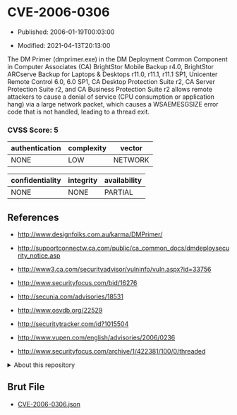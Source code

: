 # CVE-2006-0306

- Published: 2006-01-19T00:03:00

- Modified: 2021-04-13T20:13:00

The DM Primer (dmprimer.exe) in the DM Deployment Common Component in Computer Associates (CA) BrightStor Mobile Backup r4.0, BrightStor ARCserve Backup for Laptops & Desktops r11.0, r11.1, r11.1 SP1, Unicenter Remote Control 6.0, 6.0 SP1, CA Desktop Protection Suite r2, CA Server Protection Suite r2, and CA Business Protection Suite r2 allows remote attackers to cause a denial of service (CPU consumption or application hang) via a large network packet, which causes a WSAEMESGSIZE error code that is not handled, leading to a thread exit.

### CVSS Score: **5**

| authentication | complexity | vector |
| --- | --- | --- |
| NONE | LOW | NETWORK |

| confidentiality | integrity | availability |
| --- | --- | --- |
| NONE | NONE | PARTIAL |

## References

* http://www.designfolks.com.au/karma/DMPrimer/

* http://supportconnectw.ca.com/public/ca_common_docs/dmdeploysecurity_notice.asp

* http://www3.ca.com/securityadvisor/vulninfo/vuln.aspx?id=33756

* http://www.securityfocus.com/bid/16276

* http://secunia.com/advisories/18531

* http://www.osvdb.org/22529

* http://securitytracker.com/id?1015504

* http://www.vupen.com/english/advisories/2006/0236

* http://www.securityfocus.com/archive/1/422381/100/0/threaded

<details>
<summary>About this repository</summary> 

  This repository is part of the project [Live Hack CVE](https://github.com/Live-Hack-CVE). Main website can be found [www.live-hack.org](https://www.live-hack.org) 
  
  Made by [Sn0wAlice](https://github.com/Sn0wAlice) for the people that care about security and need to have a feed of the latest CVEs. Hope you enjoy it, don't forget to star the repo and follow me on [Twitter](https://twitter.com/Sn0wAlice) and [Github](https://github.com/Sn0wAlice). And that is my [personnal website](https://www.alice-snow.me/)

  - [Home Page](https://github.com/Live-Hack-CVE)
  - [Framework](https://github.com/Live-Hack-CVE/cve-framework)
  - [CVE database](https://github.com/Live-Hack-CVE/full_database)
  - [Changelog](https://github.com/Live-Hack-CVE/Changelog)
</details>

## Brut File

* [CVE-2006-0306.json](https://raw.githubusercontent.com/Live-Hack-CVE/full_database/main/cves/2006/CVE-2006-0306.json)


